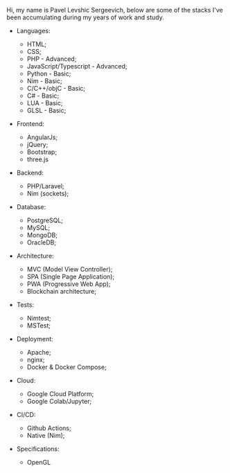 
Hi, my name is Pavel Levshic Sergeevich, below are some of the stacks I've been accumulating during my years of work and study.

- Languages:
    - HTML;
    - CSS;
    - PHP - Advanced;
    - JavaScript/Typescript - Advanced;
    - Python - Basic;
    - Nim - Basic;
    - C/C++/objC - Basic;
    - C# - Basic;
    - LUA - Basic;
    - GLSL - Basic;

- Frontend:
    - AngularJs;
    - jQuery;
    - Bootstrap;
    - three.js

- Backend:
    - PHP/Laravel;
    - Nim (sockets);

- Database:
    - PostgreSQL;
    - MySQL;
    - MongoDB;
    - OracleDB;

- Architecture:
    - MVC (Model View Controller);
    - SPA (Single Page Application);
    - PWA (Progressive Web App);
    - Blockchain architecture;

- Tests:
    - Nimtest;
    - MSTest;

- Deployment:
    - Apache;
    - nginx;
    - Docker & Docker Compose;

- Cloud:
    - Google Cloud Platform;
    - Google Colab/Jupyter;

- CI/CD:
    - Github Actions;
    - Native (Nim);
    
- Specifications:
    - OpenGL
